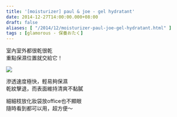 ```yaml
---
title: '[moisturizer] paul & joe - gel hydratant'
date: 2014-12-27T14:00:00.000+08:00
draft: false
aliases: [ "/2014/12/moisturizer-paul-joe-gel-hydratant.html" ]
tags : [glamorous - 保養おたく]
---
```


室內室外都很乾很乾  
重點保濕位置就交給它！  

![](/images/paulnjoegelhydratant.jpg)

滲透速度極快，輕易夠保濕  
乾紋擊退，而表面維持清爽不黏膩  
  
細細枝放化妝袋放office也不顯眼  
隨時看到都可以用，超方便～
